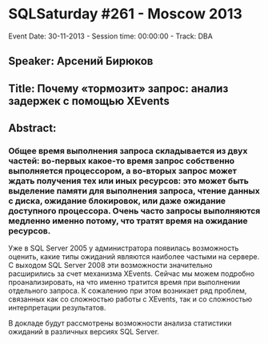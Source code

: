 # SQLSaturday #261 - Moscow 2013
Event Date: 30-11-2013 - Session time: 00:00:00 - Track: DBA
## Speaker: Арсений Бирюков
## Title: Почему «тормозит» запрос: анализ задержек с помощью XEvents
## Abstract:
### Общее время выполнения запроса складывается из двух частей: во-первых какое-то время запрос собственно выполняется процессором, а во-вторых запрос может ждать получения тех или иных ресурсов: это может быть выделение памяти для выполнения запроса, чтение данных с диска, ожидание блокировок, или даже ожидание доступного процессора. Очень часто запросы выполняются медленно именно потому, что тратят время на ожидание ресурсов.

Уже в SQL Server 2005 у администратора появилась возможность оценить, какие типы ожиданий являются наиболее частыми на сервере. С выходом SQL Server 2008 эти возможности значительно расширились за счет механизма XEvents. Сейчас мы можем подробно проанализировать, на что именно тратится время при выполнении отдельного запроса. К сожалению при этом возникает ряд проблем, связанных как со сложностью работы с XEvents, так и со сложностью интерпретации результатов.

В докладе будут рассмотрены возможности анализа статистики ожиданий в различных версиях SQL Server.
